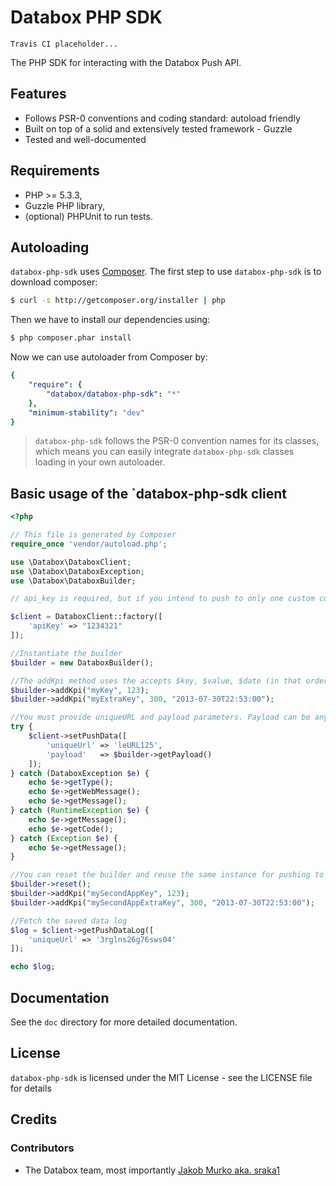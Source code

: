 # Databox PHP SDK

`Travis CI placeholder...`

The PHP SDK for interacting with the Databox Push API.

## Features

* Follows PSR-0 conventions and coding standard: autoload friendly
* Built on top of a solid and extensively tested framework - Guzzle
* Tested and well-documented

## Requirements

* PHP >= 5.3.3,
* Guzzle PHP library,
* (optional) PHPUnit to run tests.

## Autoloading

`databox-php-sdk` uses [Composer](http://getcomposer.org).
The first step to use `databox-php-sdk` is to download composer:

```bash
$ curl -s http://getcomposer.org/installer | php
```

Then we have to install our dependencies using:
```bash
$ php composer.phar install
```
Now we can use autoloader from Composer by:

```yaml
{
    "require": {
        "databox/databox-php-sdk": "*"
    },
    "minimum-stability": "dev"
}
```

> `databox-php-sdk` follows the PSR-0 convention names for its classes, which means you can easily integrate `databox-php-sdk` classes loading in your own autoloader.

## Basic usage of the `databox-php-sdk client

```php
<?php

// This file is generated by Composer
require_once 'vendor/autoload.php';

use \Databox\DataboxClient;
use \Databox\DataboxException;
use \Databox\DataboxBuilder;

// api_key is required, but if you intend to push to only one custom connection, you can add uniqueUrl aswell.

$client = DataboxClient::factory([
    'apiKey' => "1234321"
]);

//Instantiate the builder
$builder = new DataboxBuilder();

//The addKpi method uses the accepts $key, $value, $date (in that order). Date should be a timestamp in the format Y-m-d\TH:i:s. Date may be NULL, in which case the current UTC time will be used.
$builder->addKpi("myKey", 123);
$builder->addKpi("myExtraKey", 300, "2013-07-30T22:53:00");

//You must provide uniqueURL and payload parameters. Payload can be any JSON string, but we reccommend you use our builder class.
try {
    $client->setPushData([
        'uniqueUrl' => 'leURL125',
        'payload'   => $builder->getPayload()
    ]);
} catch (DataboxException $e) {
    echo $e->getType();
    echo $e->getWebMessage();
    echo $e->getMessage();
} catch (RuntimeException $e) {
    echo $e->getMessage();
    echo $e->getCode();
} catch (Exception $e) {
    echo $e->getMessage();
} 

//You can reset the builder and reuse the same instance for pushing to a different custom app, if you want to.
$builder->reset();
$builder->addKpi("mySecondAppKey", 123);
$builder->addKpi("mySecondAppExtraKey", 300, "2013-07-30T22:53:00");

//Fetch the saved data log
$log = $client->getPushDataLog([
    'uniqueUrl' => '3rglns26g76sws04'
]);

echo $log;

```



## Documentation

See the `doc` directory for more detailed documentation.

## License

`databox-php-sdk` is licensed under the MIT License - see the LICENSE file for details

## Credits

### Contributors

- The Databox team, most importantly [Jakob Murko aka. sraka1](http://github.com/sraka1) 
